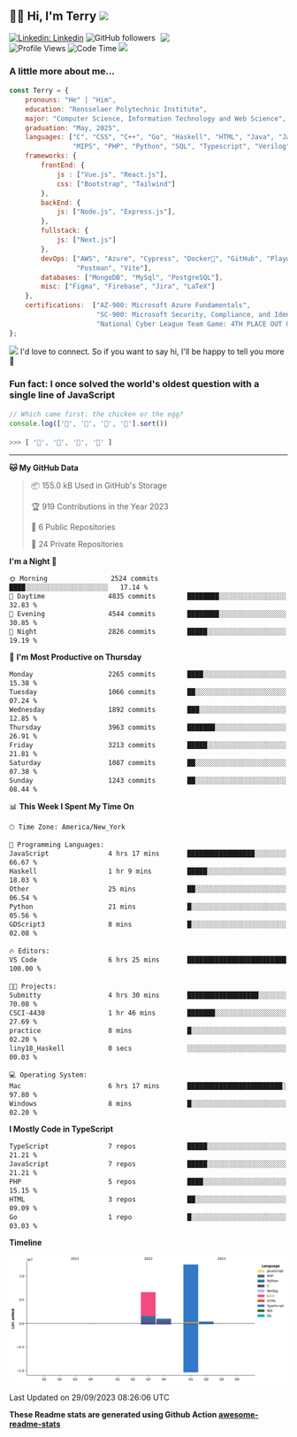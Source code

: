 <h2>👋🏻 Hi, I'm Terry <img src="https://media.giphy.com/media/12oufCB0MyZ1Go/giphy.gif" width="50"></h2>
<img align='right' src="https://media.giphy.com/media/LBFPLXkgoVm80dx6sP/giphy.gif" width="230">

[![Linkedin: Linkedin](https://img.shields.io/badge/-Linkedin-blue?style=flat-square&logo=Linkedin&logoColor=white&link=https://www.linkedin.com/in/terry-lin-rpi/)](https://www.linkedin.com/in/terry-lin-rpi/)
![GitHub followers](https://img.shields.io/github/followers/liny18?label=Follow&style=social)
![Profile Views](http://img.shields.io/badge/Profile%20Views-59-blue)
![Code Time](http://img.shields.io/badge/Code%20Time-410%20hrs%2029%20mins-blue)
<img src="https://media.giphy.com/media/WUlplcMpOCEmTGBtBW/giphy.gif" width="30"> 


### A little more about me...

```javascript
const Terry = {
    pronouns: "He" | "Him",
    education: "Rensselaer Polytechnic Institute",
    major: "Computer Science, Information Technology and Web Science",
    graduation: "May, 2025",
    languages: ["C", "CSS", "C++", "Go", "Haskell", "HTML", "Java", "Javascript",
                "MIPS", "PHP", "Python", "SQL", "Typescript", "Verilog"],
    frameworks: {
        frontEnd: {
            js : ["Vue.js", "React.js"],
            css: ["Bootstrap", "Tailwind"]
        },
        backEnd: {
            js: ["Node.js", "Express.js"],
        },
        fullstack: {
            js: ["Next.js"]
        },
        devOps: ["AWS", "Azure", "Cypress", "Docker🐳", "GitHub", "Playwright",
                 "Postman", "Vite"],
        databases: ["MongoDB", "MySql", "PostgreSQL"],
        misc: ["Figma", "Firebase", "Jira", "LaTeX"]
    },
    certifications:  ["AZ‐900: Microsoft Azure Fundamentals",
                      "SC‐900: Microsoft Security, Compliance, and Identity Fundamentals",
                      "National Cyber League Team Game: 4TH PLACE OUT OF 3593"],
};
```

<img src="https://media.giphy.com/media/LnQjpWaON8nhr21vNW/giphy.gif" width="60"> I'd love to connect. So if you want to say hi, I'll be happy to tell you more</b> 🙉

### Fun fact: I once solved the world's oldest question with a single line of JavaScript
<!-- wi*quL3fcV -->

```javascript
// Which came first: the chicken or the egg?
console.log(['🥚', '🐣', '🐥', '🐔'].sort())

>>> [ '🐔', '🐣', '🐥', '🥚' ]
```
---
<!--START_SECTION:waka-->
**🐱 My GitHub Data** 

> 📦 155.0 kB Used in GitHub's Storage 
 > 
> 🏆 919 Contributions in the Year 2023
 > 
> 📜 6 Public Repositories 
 > 
> 🔑 24 Private Repositories 
 > 
**I'm a Night 🦉** 

```text
🌞 Morning                2524 commits        ████░░░░░░░░░░░░░░░░░░░░░   17.14 % 
🌆 Daytime                4835 commits        ████████░░░░░░░░░░░░░░░░░   32.83 % 
🌃 Evening                4544 commits        ████████░░░░░░░░░░░░░░░░░   30.85 % 
🌙 Night                  2826 commits        █████░░░░░░░░░░░░░░░░░░░░   19.19 % 
```
📅 **I'm Most Productive on Thursday** 

```text
Monday                   2265 commits        ████░░░░░░░░░░░░░░░░░░░░░   15.38 % 
Tuesday                  1066 commits        ██░░░░░░░░░░░░░░░░░░░░░░░   07.24 % 
Wednesday                1892 commits        ███░░░░░░░░░░░░░░░░░░░░░░   12.85 % 
Thursday                 3963 commits        ███████░░░░░░░░░░░░░░░░░░   26.91 % 
Friday                   3213 commits        █████░░░░░░░░░░░░░░░░░░░░   21.81 % 
Saturday                 1087 commits        ██░░░░░░░░░░░░░░░░░░░░░░░   07.38 % 
Sunday                   1243 commits        ██░░░░░░░░░░░░░░░░░░░░░░░   08.44 % 
```


📊 **This Week I Spent My Time On** 

```text
🕑︎ Time Zone: America/New_York

💬 Programming Languages: 
JavaScript               4 hrs 17 mins       █████████████████░░░░░░░░   66.67 % 
Haskell                  1 hr 9 mins         █████░░░░░░░░░░░░░░░░░░░░   18.03 % 
Other                    25 mins             ██░░░░░░░░░░░░░░░░░░░░░░░   06.54 % 
Python                   21 mins             █░░░░░░░░░░░░░░░░░░░░░░░░   05.56 % 
GDScript3                8 mins              █░░░░░░░░░░░░░░░░░░░░░░░░   02.08 % 

🔥 Editors: 
VS Code                  6 hrs 25 mins       █████████████████████████   100.00 % 

🐱‍💻 Projects: 
Submitty                 4 hrs 30 mins       ██████████████████░░░░░░░   70.08 % 
CSCI-4430                1 hr 46 mins        ███████░░░░░░░░░░░░░░░░░░   27.69 % 
practice                 8 mins              █░░░░░░░░░░░░░░░░░░░░░░░░   02.20 % 
liny18_Haskell           0 secs              ░░░░░░░░░░░░░░░░░░░░░░░░░   00.03 % 

💻 Operating System: 
Mac                      6 hrs 17 mins       ████████████████████████░   97.80 % 
Windows                  8 mins              █░░░░░░░░░░░░░░░░░░░░░░░░   02.20 % 
```

**I Mostly Code in TypeScript** 

```text
TypeScript               7 repos             █████░░░░░░░░░░░░░░░░░░░░   21.21 % 
JavaScript               7 repos             █████░░░░░░░░░░░░░░░░░░░░   21.21 % 
PHP                      5 repos             ████░░░░░░░░░░░░░░░░░░░░░   15.15 % 
HTML                     3 repos             ██░░░░░░░░░░░░░░░░░░░░░░░   09.09 % 
Go                       1 repo              █░░░░░░░░░░░░░░░░░░░░░░░░   03.03 % 
```



**Timeline**

![Lines of Code chart](https://raw.githubusercontent.com/liny18/liny18/main/assets/bar_graph.png)

 Last Updated on 29/09/2023 08:26:06 UTC
<!--END_SECTION:waka-->

**These Readme stats are generated using Github Action [awesome-readme-stats](https://github.com/anmol098/waka-readme-stats)**
